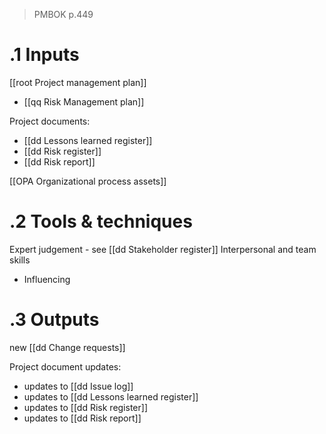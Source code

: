 > PMBOK p.449
# .1 Inputs

[[root Project management plan]]
* [[qq Risk Management plan]]

Project documents:
* [[dd Lessons learned register]]
* [[dd Risk register]]
* [[dd Risk report]]

[[OPA Organizational process assets]]

# .2 Tools & techniques
Expert judgement - see [[dd Stakeholder register]]
Interpersonal and team skills
* Influencing

# .3 Outputs
new [[dd Change requests]]

Project document updates:
* updates to [[dd Issue log]]
* updates to [[dd Lessons learned register]]
* updates to [[dd Risk register]]
* updates to [[dd Risk report]]



